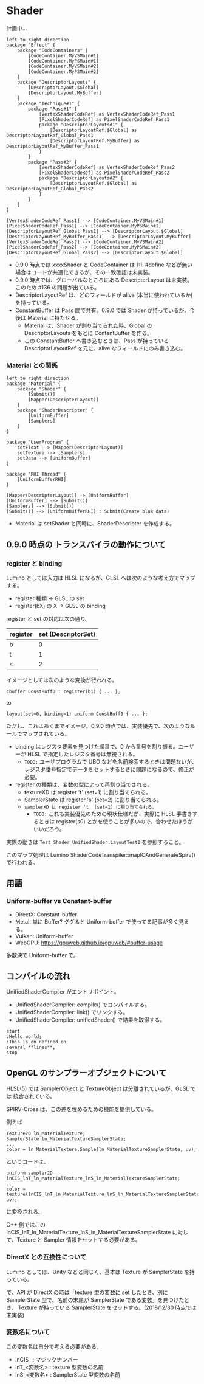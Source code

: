 Shader
==========

計画中…

```plantuml
left to right direction
package "Effect" {
    package "CodeContainers" {
        [CodeContainer.MyVSMain#1]
        [CodeContainer.MyPSMain#1]
        [CodeContainer.MyVSMain#2]
        [CodeContainer.MyPSMain#2]
    }
    package "DescriptorLayouts" {
        [DescriptorLayout.$Global]
        [DescriptorLayout.MyBuffer]
    }
    package "Technique#1" {
        package "Pass#1" {
            [VertexShaderCodeRef] as VertexShaderCodeRef_Pass1
            [PixelShaderCodeRef] as PixelShaderCodeRef_Pass1
            package "DescriptorLayouts#1" {
                [DescriptorLayoutRef.$Global] as DescriptorLayoutRef_Global_Pass1
                [DescriptorLayoutRef.MyBuffer] as DescriptorLayoutRef_MyBuffer_Pass1
            }
        }
        package "Pass#2" {
            [VertexShaderCodeRef] as VertexShaderCodeRef_Pass2
            [PixelShaderCodeRef] as PixelShaderCodeRef_Pass2
            package "DescriptorLayouts#2" {
                [DescriptorLayoutRef.$Global] as DescriptorLayoutRef_Global_Pass2
            }
        }
    }
}

[VertexShaderCodeRef_Pass1] --> [CodeContainer.MyVSMain#1]
[PixelShaderCodeRef_Pass1] --> [CodeContainer.MyPSMain#1]
[DescriptorLayoutRef_Global_Pass1] --> [DescriptorLayout.$Global]
[DescriptorLayoutRef_MyBuffer_Pass1] --> [DescriptorLayout.MyBuffer]
[VertexShaderCodeRef_Pass2] --> [CodeContainer.MyVSMain#2]
[PixelShaderCodeRef_Pass2] --> [CodeContainer.MyPSMain#2]
[DescriptorLayoutRef_Global_Pass2] --> [DescriptorLayout.$Global]
```

- 0.9.0 時点では xxxxShader と CodeContainer は 1:1. #define などが無い場合はコードが共通化できるが、その一致確認は未実装。
- 0.9.0 時点では、グローバルなところにある DescripterLayout は未実装。このため #136 の問題が出ている。
- DescriptorLayoutRef は、どのフィールドが alive (本当に使われているか) を持っている。
- ConstantBuffer は Pass 間で共有。0.9.0 では Shader が持っているが、今後は Material に持たせる。
    - Material は、Shader が割り当てられた時、Global の DescriptorLayouts をもとに ContantBuffer を作る。
    - この ConstantBuffer へ書き込むときは、Pass が持っている DescriptorLayoutRef を元に、alive なフィールドにのみ書き込む。

### Material との関係

```plantuml
left to right direction
package "Material" {
    package "Shader" {
        [Submit()]
        [Mapper(DescripterLayout)]
    }
    package "ShaderDescripter" {
        [UniformBuffer]
        [Samplers]
    }
}

package "UserProgram" {
    setFloat --> [Mapper(DescripterLayout)]
    setTexture --> [Samplers]
    setData --> [UniformBuffer]
}

package "RHI Thread" {
    [UniformBufferRHI]
}

[Mapper(DescripterLayout)] -> [UniformBuffer]
[UniformBuffer] --> [Submit()]
[Samplers] --> [Submit()]
[Submit()] --> [UniformBufferRHI] : Submit(Create bluk data)
```

- Material は setShader と同時に、ShaderDescripter を作成する。


0.9.0 時点の トランスパイラの動作について
----------

### register と binding

Lumino としては入力は HLSL になるが、GLSL へは次のような考え方でマップする。

- register 種類 -> GLSL の set
- register(bX) の X -> GLSL の binding

register と set の対応は次の通り。

| register | set (DescriptorSet) |
|----------|----------|
| b        | 0        |
| t        | 1        |
| s        | 2        |

イメージとしては次のような変換が行われる。

```
cbuffer ConstBuff0 : register(b1) { ... };
```

to

```
layout(set=0, binding=1) uniform ConstBuff0 { ... };
```

ただし、これはあくまでイメージ。0.9.0 時点では、実装優先で、次のようなルールでマップされている。

- binding はレジスタ要素を見つけた順番で、0 から番号を割り振る。ユーザーが HLSL で指定したレジスタ番号は無視される。
    - `TODO:` ユーザプログラムで UBO などを名前検索するときは問題ないが、レジスタ番号指定でデータをセットするときに問題になるので、修正が必要。
- register の種類は、変数の型によって再割り当てされる。
    - textureXD は register 't' (set=1) に割り当てられる。
    - SamplerState は register 's' (set=2) に割り当てられる。
    - `samplerXD は register 't' (set=1) に割り当てられる。`
        - `TODO:` これも実装優先のための現状仕様だが、実際に HLSL 手書きするときは register(s0) とかを使うことが多いので、合わせたほうがいいだろう。

実際の動きは `Test_Shader_UnifiedShader.LayoutTest2` を参照すること。

このマップ処理は Lumino ShaderCodeTranspiler::mapIOAndGenerateSpirv() で行われる。



用語
----------

### Uniform-buffer vs Constant-buffer

- DirectX: Constant-buffer
- Metal: 単に Buffer? ググると Uniform-buffer で使ってる記事が多く見える。
- Vulkan: Uniform-buffer
- WebGPU: https://gpuweb.github.io/gpuweb/#buffer-usage

多数決で Uniform-buffer で。


コンパイルの流れ
----------
UnifiedShaderCompiler がエントリポイント。
- UnifiedShaderCompiler::compile() でコンパイルする。
- UnifiedShaderCompiler::link() でリンクする。
- UnifiedShaderCompiler::unifiedShader() で結果を取得する。



```plantuml
start
:Hello world;
:This is on defined on
several **lines**;
stop
```

OpenGL のサンプラーオブジェクトについて
----------
HLSL(5) では SamplerObject と TextureObject は分離されているが、GLSL では 統合されている。

SPIRV-Cross は、この差を埋めるための機能を提供している。

例えば
```
Texture2D ln_MaterialTexture;
SamplerState ln_MaterialTextureSamplerState;
...
color = ln_MaterialTexture.Sample(ln_MaterialTextureSamplerState, uv);
```
というコードは、
```
uniform sampler2D lnCIS_lnT_ln_MaterialTexture_lnS_ln_MaterialTextureSamplerState;
...
color = texture(lnCIS_lnT_ln_MaterialTexture_lnS_ln_MaterialTextureSamplerState, uv);
```
に変換される。

C++ 側ではこの lnCIS_lnT_ln_MaterialTexture_lnS_ln_MaterialTextureSamplerState に対して、Texture と Sampler 情報をセットする必要がある。


### DirectX との互換性について
Lumino としては、Unity などと同じく、基本は Texture が SamplerState を持っている。

で、API が DirectX の時は「texture 型の変数に set したとき、別に SamplerState 型で、名前の末尾が SamplerState である変数」を見つけたとき、
Texture が持っている SamplerState をセットする。(2018/12/30 時点では未実装)


### 変数名について
この変数名は自分で考える必要がある。

- lnCIS_ : マジックナンバー
- lnT_<変数名> : texture 型変数の名前
- lnS_<変数名> : SamplerState 型変数の名前







